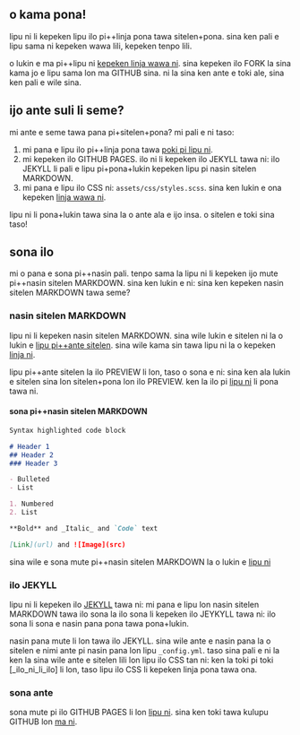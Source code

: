 ## o kama pona!

lipu ni li kepeken lipu ilo pi++linja pona tawa sitelen+pona. sina ken pali e lipu sama ni kepeken wawa lili, kepeken tenpo lili.

o lukin e ma pi++lipu ni [kepeken linja wawa ni](https://github.com/joelthomastr/lipukepekenlinjapona/tree/gh-pages). sina kepeken ilo FORK la sina kama jo e lipu sama lon ma GITHUB sina. ni la sina ken ante e toki ale, sina ken pali e wile sina.

## ijo ante suli li seme?

mi ante e seme tawa pana pi+sitelen+pona? mi pali e ni taso:

1. mi pana e lipu ilo pi++linja pona tawa [poki pi lipu ni](https://github.com/joelthomastr/lipukepekenlinjapona/tree/gh-pages).
2. mi kepeken ilo GITHUB PAGES. ilo ni li kepeken ilo JEKYLL tawa ni: ilo JEKYLL li pali e lipu pi+pona+lukin kepeken lipu pi nasin sitelen MARKDOWN.
3. mi pana e lipu ilo CSS ni: `assets/css/styles.scss`. sina ken lukin e ona kepeken [linja wawa ni](https://github.com/joelthomastr/lipukepekenlinjapona/blob/gh-pages/assets/css/style.scss).

lipu ni li pona+lukin tawa sina la o ante ala e ijo insa. o sitelen e toki sina taso!

## sona ilo

mi o pana e sona pi++nasin pali. tenpo sama la lipu ni li kepeken ijo mute pi++nasin sitelen MARKDOWN. sina ken lukin e ni: sina ken kepeken nasin sitelen MARKDOWN tawa seme?

### nasin sitelen MARKDOWN

lipu ni li kepeken nasin sitelen MARKDOWN. sina wile lukin e sitelen ni la o lukin e [lipu pi++ante sitelen](https://github.com/joelthomastr/lipukepekenlinjapona/edit/gh-pages/index.md). sina wile kama sin tawa lipu ni la o kepeken [linja ni](https://joelthomastr.github.io/lipukepekenlinjapona/).

lipu pi++ante sitelen la ilo PREVIEW li lon, taso o sona e ni: sina ken ala lukin e sitelen sina lon sitelen+pona lon ilo PREVIEW. ken la ilo pi [lipu ni](https://ajlee2006.github.io/linjaponasandbox/) li pona tawa ni.

#### sona pi++nasin sitelen MARKDOWN

```markdown
Syntax highlighted code block

# Header 1
## Header 2
### Header 3

- Bulleted
- List

1. Numbered
2. List

**Bold** and _Italic_ and `Code` text

[Link](url) and ![Image](src)

```

sina wile e sona mute pi++nasin sitelen MARKDOWN la o lukin e [lipu ni](https://docs.github.com/en/github/writing-on-github/getting-started-with-writing-and-formatting-on-github/basic-writing-and-formatting-syntax)

### ilo JEKYLL

lipu ni li kepeken ilo [JEKYLL](https://jekyllrb.com/) tawa ni: mi pana e lipu lon nasin sitelen MARKDOWN tawa ilo sona la ilo sona li kepeken ilo JEYKYLL tawa ni: ilo sona li sona e nasin pana pona tawa pona+lukin.

nasin pana mute li lon tawa ilo JEKYLL. sina wile ante e nasin pana la o sitelen e nimi ante pi nasin pana lon lipu `_config.yml`. taso sina pali e ni la ken la sina wile ante e sitelen lili lon lipu ilo CSS tan ni: ken la toki pi toki [_ilo_ni_li_ilo] li lon, taso lipu ilo CSS li kepeken linja pona tawa ona.

### sona ante

sona mute pi ilo GITHUB PAGES li lon [lipu ni](https://docs.github.com/categories/github-pages-basics/). sina ken toki tawa kulupu GITHUB lon [ma ni](https://support.github.com/contact).
